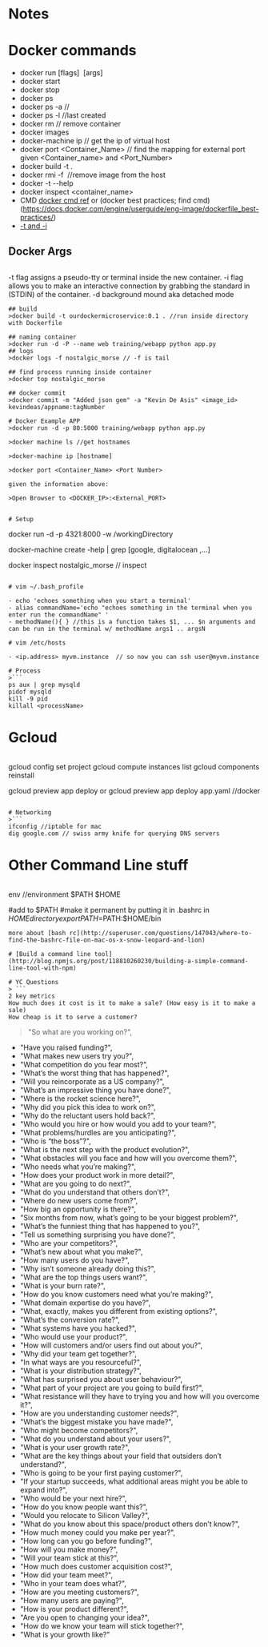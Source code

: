 # Notes

# Docker commands

- docker run [flags] <image> [args]
- docker start
- docker stop
- docker ps
- docker ps -a //
- docker ps -l //last created
- docker rm // remove container
- docker images
- docker-machine ip // get the ip of virtual host
- docker port <Container_Name> <Port Number> // find the mapping for external port given <Container_name> and <Port_Number>
- docker build -t <new-image-name> . 
- docker rmi -f <img or name> //remove image from the host
- docker -t --help 
- docker inspect <container_name>
- CMD [docker cmd ref](https://docs.docker.com/engine/reference/builder/#cmd) or (docker best practices; find cmd)(https://docs.docker.com/engine/userguide/eng-image/dockerfile_best-practices/)
- [-t and -i](https://coreos.com/os/docs/latest/getting-started-with-docker.html)

## Docker Args
> ```
-t  flag assigns a pseudo-tty or terminal inside the new container.
-i  flag allows you to make an interactive connection by grabbing the standard in (STDIN) of the container.
-d  background mound aka detached mode
```
## build
>docker build -t ourdockermicroservice:0.1 . //run inside directory with Dockerfile

## naming container
>docker run -d -P --name web training/webapp python app.py
## logs
>docker logs -f nostalgic_morse // -f is tail

## find process running inside container
>docker top nostalgic_morse

## docker commit
>docker commit -m "Added json gem" -a "Kevin De Asis" <image_id> kevindeas/appname:tagNumber

# Docker Example APP
>docker run -d -p 80:5000 training/webapp python app.py

>docker machine ls //get hostnames

>docker-machine ip [hostname]

>docker port <Container_Name> <Port Number>

given the information above:

>Open Browser to <DOCKER_IP>:<External_PORT>


# Setup
```
docker run -d -p 4321:8000 -w /workingDirectory

docker-machine create -help | grep [google, digitalocean ,...]

docker inspect nostalgic_morse // inspect
```

# vim ~/.bash_profile 

- echo 'echoes something when you start a terminal'
- alias commandName='echo "echoes something in the terminal when you enter run the commandName" '
- methodName(){ } //this is a function takes $1, ... $n arguments and can be run in the terminal w/ methodName args1 .. argsN

# vim /etc/hosts

- <ip.address> myvm.instance  // so now you can ssh user@myvm.instance

# Process
>```
ps aux | grep mysqld
pidof mysqld
kill -9 pid
killall <processName>
```
# Gcloud
>```
gcloud config set project <project-id>
gcloud compute instances list
gcloud components reinstall

gcloud preview app deploy
or gcloud preview app deploy app.yaml //docker

```

# Networking
>```
ifconfig //iptable for mac
dig google.com // swiss army knife for querying DNS servers
```

# Other Command Line stuff
>```
env //environment
$PATH
$HOME

#add to $PATH
#make it permanent by putting it in .bashrc in $HOME directory
export PATH=$PATH:$HOME/bin
```
more about [bash rc](http://superuser.com/questions/147043/where-to-find-the-bashrc-file-on-mac-os-x-snow-leopard-and-lion)

# [Build a command line tool](http://blog.npmjs.org/post/118810260230/building-a-simple-command-line-tool-with-npm)

# YC Questions
> ```
2 key metrics
How much does it cost is it to make a sale? (How easy is it to make a sale)
How cheap is it to serve a customer?
```

>"So what are you working on?",
  - "Have you raised funding?",
  - "What makes new users try you?",
  - "What competition do you fear most?",
  - "What’s the worst thing that has happened?",
  - "Will you reincorporate as a US company?",
  - "What’s an impressive thing you have done?",
  - "Where is the rocket science here?",
  - "Why did you pick this idea to work on?",
  - "Why do the reluctant users hold back?",
  - "Who would you hire or how would you add to your team?",
  - "What problems/hurdles are you anticipating?",
  - "Who is “the boss”?",
  - "What is the next step with the product evolution?",
  - "What obstacles will you face and how will you overcome them?",
  - "Who needs what you’re making?",
  - "How does your product work in more detail?",
  - "What are you going to do next?",
  - "What do you understand that others don’t?",
  - "Where do new users come from?",
  - "How big an opportunity is there?",
  - "Six months from now, what’s going to be your biggest problem?",
  - "What’s the funniest thing that has happened to you?",
  - "Tell us something surprising you have done?",
  - "Who are your competitors?",
  - "What’s new about what you make?",
  - "How many users do you have?",
  - "Why isn’t someone already doing this?",
  - "What are the top things users want?",
  - "What is your burn rate?",
  - "How do you know customers need what you’re making?",
  - "What domain expertise do you have?",
  - "What, exactly, makes you different from existing options?",
  - "What’s the conversion rate?",
  - "What systems have you hacked?",
  - "Who would use your product?",
  - "How will customers and/or users find out about you?",
  - "Why did your team get together?",
  - "In what ways are you resourceful?",
  - "What is your distribution strategy?",
  - "What has surprised you about user behaviour?",
  - "What part of your project are you going to build first?",
  - "What resistance will they have to trying you and how will you overcome it?",
  - "How are you understanding customer needs?",
  - "What’s the biggest mistake you have made?",
  - "Who might become competitors?",
  - "What do you understand about your users?",
  - "What is your user growth rate?",
  - "What are the key things about your field that outsiders don’t understand?",
  - "Who is going to be your first paying customer?",
  - "If your startup succeeds, what additional areas might you be able to expand into?",
  - "Who would be your next hire?",
  - "How do you know people want this?",
  - "Would you relocate to Silicon Valley?",
  - "What do you know about this space/product others don’t know?",
  - "How much money could you make per year?",
  - "How long can you go before funding?",
  - "How will you make money?",
  - "Will your team stick at this?",
  - "How much does customer acquisition cost?",
  - "How did your team meet?",
  - "Who in your team does what?",
  - "How are you meeting customers?",
  - "How many users are paying?",
  - "How is your product different?",
  - "Are you open to changing your idea?",
  - "How do we know your team will stick together?",
  - "What is your growth like?"
